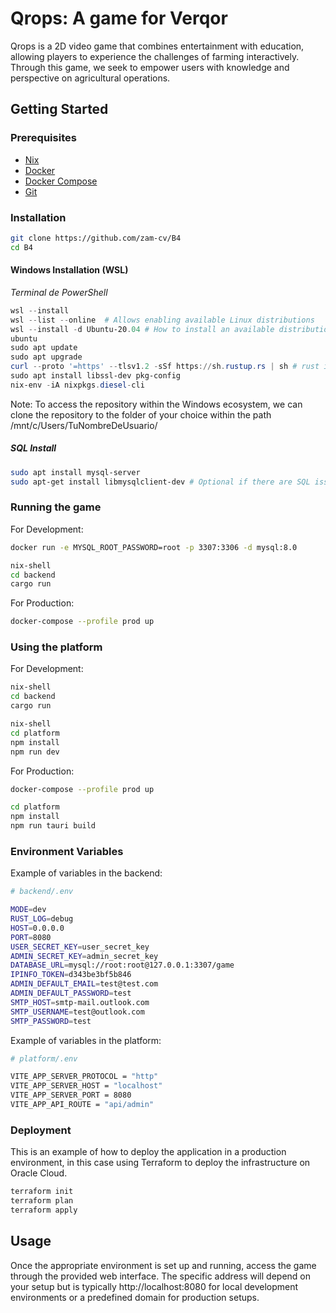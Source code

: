 # Qrops: A game for Verqor

Qrops is a 2D video game that combines entertainment with education, allowing players to experience the challenges of farming interactively. Through this game, we seek to empower users with knowledge and perspective on agricultural operations.

## Getting Started

### Prerequisites

- [Nix](https://nixos.org/download.html)
- [Docker](https://www.docker.com/get-started)
- [Docker Compose](https://docs.docker.com/compose/install/)
- [Git](https://git-scm.com/downloads)

### Installation

```bash
git clone https://github.com/zam-cv/B4
cd B4
```

#### Windows Installation (WSL)
_Terminal de PowerShell_
```powershell
wsl --install
wsl --list --online  # Allows enabling available Linux distributions
wsl --install -d Ubuntu-20.04 # How to install an available distribution
ubuntu
sudo apt update
sudo apt upgrade
curl --proto '=https' --tlsv1.2 -sSf https://sh.rustup.rs | sh # rust install
sudo apt install libssl-dev pkg-config
nix-env -iA nixpkgs.diesel-cli
```
Note: To access the repository within the Windows ecosystem, we can clone the repository to the folder of your choice within the path /mnt/c/Users/TuNombreDeUsuario/

##### SQL Install

```bash
sudo apt install mysql-server
sudo apt-get install libmysqlclient-dev # Optional if there are SQL issues when running the backend
```

### Running the game

For Development:

```bash
docker run -e MYSQL_ROOT_PASSWORD=root -p 3307:3306 -d mysql:8.0
```

```bash
nix-shell
cd backend
cargo run
```

For Production:

```bash
docker-compose --profile prod up
```

### Using the platform

For Development:

```bash
nix-shell
cd backend
cargo run
```

```bash
nix-shell
cd platform
npm install
npm run dev
```

For Production:

```bash
docker-compose --profile prod up
```

```bash
cd platform
npm install
npm run tauri build
```

### Environment Variables

Example of variables in the backend:

```bash
# backend/.env

MODE=dev
RUST_LOG=debug
HOST=0.0.0.0
PORT=8080
USER_SECRET_KEY=user_secret_key
ADMIN_SECRET_KEY=admin_secret_key
DATABASE_URL=mysql://root:root@127.0.0.1:3307/game
IPINFO_TOKEN=d343be3bf5b846
ADMIN_DEFAULT_EMAIL=test@test.com
ADMIN_DEFAULT_PASSWORD=test
SMTP_HOST=smtp-mail.outlook.com
SMTP_USERNAME=test@outlook.com
SMTP_PASSWORD=test
```

Example of variables in the platform:

```bash
# platform/.env

VITE_APP_SERVER_PROTOCOL = "http"
VITE_APP_SERVER_HOST = "localhost"
VITE_APP_SERVER_PORT = 8080
VITE_APP_API_ROUTE = "api/admin"
```

### Deployment

This is an example of how to deploy the application in a production environment, in this case using Terraform to deploy the infrastructure on Oracle Cloud.

```bash
terraform init
terraform plan
terraform apply
```

## Usage

Once the appropriate environment is set up and running, access the game through the provided web interface. The specific address will depend on your setup but is typically http://localhost:8080 for local development environments or a predefined domain for production setups.
